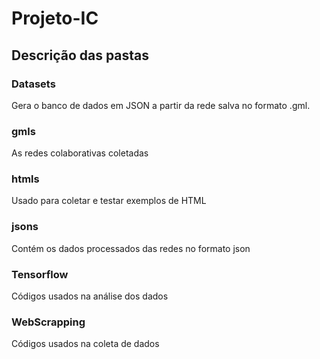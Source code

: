 # Projeto-IC

## Descrição das pastas

### Datasets
Gera o banco de dados em JSON a partir da rede salva no formato .gml. 

### gmls
As redes colaborativas coletadas

### htmls
Usado para coletar e testar exemplos de HTML

### jsons
Contém os dados processados das redes no formato json

### Tensorflow
Códigos usados na análise dos dados

### WebScrapping
Códigos usados na coleta de dados
